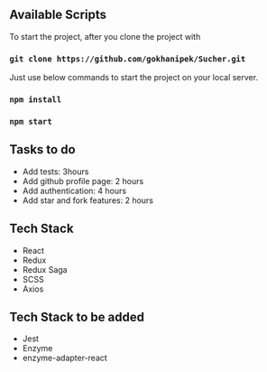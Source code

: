 ## Available Scripts

To start the project, after you clone the project with 

### `git clone https://github.com/gokhanipek/Sucher.git`

Just use below commands to start the project on your local server.

### `npm install`

### `npm start`


## Tasks to do

- Add tests: 3hours
- Add github profile page: 2 hours
- Add authentication: 4 hours
- Add star and fork features: 2 hours  

## Tech Stack 

- React
- Redux 
- Redux Saga
- SCSS 
- Axios

## Tech Stack to be added

- Jest
- Enzyme
- enzyme-adapter-react